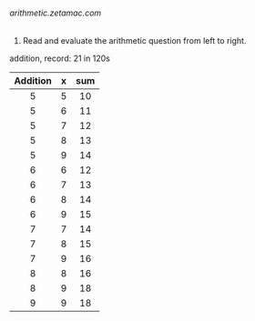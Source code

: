 <h6>arithmetic.zetamac.com</h6>

1. Read and evaluate the arithmetic question from left to right.

addition, record: 21 in 120s

| Addition | x | sum |
|:---:|:---:|:---:|
| 5 | 5 | 10 |
| 5 | 6 | 11 |
| 5 | 7 | 12 |
| 5 | 8 | 13 |
| 5 | 9 | 14 |
| 6 | 6 | 12 |
| 6 | 7 | 13 |
| 6 | 8 | 14 |
| 6 | 9 | 15 |
| 7 | 7 | 14 |
| 7 | 8 | 15 |
| 7 | 9 | 16 |
| 8 | 8 | 16 |
| 8 | 9 | 18 |
| 9 | 9 | 18 |
